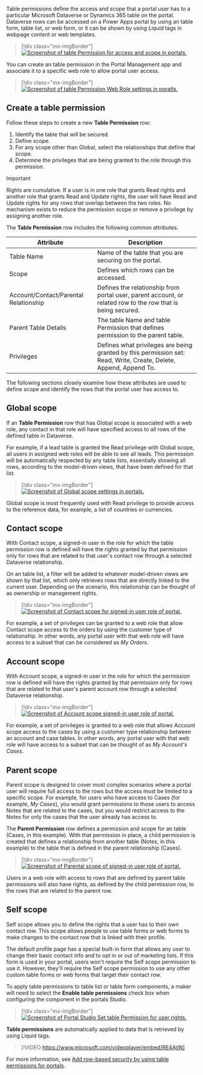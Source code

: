 Table permissions define the access and scope that a portal user has to a particular Microsoft Dataverse or Dynamics 365 table on the portal. Dataverse rows can be accessed on a Power Apps portal by using an table form, table list, or web form, or it can be shown by using *Liquid* tags in webpage content or web templates.

> [!div class="mx-imgBorder"]
> [![Screenshot of table Permission for access and scope in portals.](../media/entity-permission.png)](../media/entity-permission.png#lightbox)

You can create an table permission in the Portal Management app and associate it to a specific web role to allow portal user access.

> [!div class="mx-imgBorder"]
> [![Screenshot of table Permission Web Role settings in poratls.](../media/web-role-entity-lists.png)](../media/web-role-entity-lists.png#lightbox)

## Create a table permission

Follow these steps to create a new **Table Permission** row:

1. Identify the table that will be secured.
1. Define scope.
1. For any scope other than Global, select the relationships that define that scope.
1. Determine the privileges that are being granted to the role through this permission.

> [!IMPORTANT]
> Rights are cumulative. If a user is in one role that grants Read rights and another role that grants Read and Update rights, the user will have Read and Update rights for any rows that overlap between the two roles. No mechanism exists to reduce the permission scope or remove a privilege by assigning another role.

The **Table Permission** row includes the following common attributes.

| Attribute                             | Description                                                  |
| ------------------------------------ | ------------------------------------------------------------ |
| Table Name                           | Name of the table that you are securing on the portal.       |
| Scope                                 | Defines which rows can be accessed.                        |
| Account/Contact/Parental Relationship | Defines the relationship from portal user, parent account, or related row to the row that is being secured. |
| Parent Table Details                 | The table Name and table Permission that defines permission to the parent table. |
| Privileges                            | Defines what privileges are being granted by this permission set: Read, Write, Create, Delete, Append, Append To. |

The following sections closely examine how these attributes are used to define scope and identify the rows that the portal user has access to.

## Global scope

If an **Table Permission** row that has Global scope is associated with a web role, any contact in that role will have specified access to all rows of the defined table in Dataverse.

For example, if a lead table is granted the Read privilege with Global scope, all users in assigned web roles will be able to see all leads. This permission will be automatically respected by any table lists, essentially showing all rows, according to the model-driven views, that have been defined for that list.

> [!div class="mx-imgBorder"]
> [![Screenshot of Global scope settings in portals.](../media/global-scope.png)](../media/global-scope.png#lightbox)

Global scope is most frequently used with Read privilege to provide access to the reference data, for example, a list of countries or currencies.

## Contact scope

With Contact scope, a signed-in user in the role for which the table permission row is defined will have the rights granted by that permission only for rows that are related to that user's contact row through a selected Dataverse relationship.

On an table list, a filter will be added to whatever model-driven views are shown by that list, which only retrieves rows that are directly linked to the current user. Depending on the scenario, this relationship can be thought of as ownership or management rights.

> [!div class="mx-imgBorder"]
> [![Screenshot of Contact scope for signed-in user role of portal.](../media/contact-scope.png)](../media/contact-scope.png#lightbox)

For example, a set of privileges can be granted to a web role that allow Contact scope access to the orders by using the customer type of relationship. In other words, any portal user with that web role will have access to a subset that can be considered as *My Orders*.

## Account scope

With Account scope, a signed-in user in the role for which the permission row is defined will have the rights granted by that permission only for rows that are related to that user's parent account row through a selected Dataverse relationship.

> [!div class="mx-imgBorder"]
> [![Screenshot of Account scope signed-in user role of portal.](../media/account-scope.png)](../media/account-scope.png#lightbox)

For example, a set of privileges is granted to a web role that allows Account scope access to the cases by using a customer type relationship between an account and case tables. In other words, any portal user with that web role will have access to a subset that can be thought of as *My Account's Cases*. 

## Parent scope

Parent scope is designed to cover most complex scenarios where a portal user will require full access to the rows but the access must be limited to a specific scope. For example, for users who have access to Cases (for example, *My Cases*), you would grant permissions to those users to access Notes that are related to the cases, but you would restrict access to the Notes for only the cases that the user already has access to.

The **Parent Permission** row defines a permission and scope for an table (Cases, in this example). With that permission in place, a child permission is created that defines a relationship from another table (Notes, in this example) to the table that is defined in the parent relationship (Cases).

> [!div class="mx-imgBorder"]
> [![Screenshot of Parental scope of signed-in user role of portal.](../media/parental-scope.png)](../media/parental-scope.png#lightbox)

Users in a web role with access to rows that are defined by parent table permissions will also have rights, as defined by the child permission row, to the rows that are related to the parent row.

## Self scope

Self scope allows you to define the rights that a user has to their own contact row. This scope allows people to use table forms or web forms to make changes to the contact row that is linked with their profile.

The default profile page has a special built-in form that allows any user to change their basic contact info and to opt in or out of marketing lists. If this form is used in your portal, users won't require the Self scope permission to use it. However, they'll require the Self scope permission to use any other custom table forms or web forms that target their contact row.

To apply table permissions to table list or table form components, a maker will need to select the **Enable table permissions** check box when configuring the component in the portals Studio.

> [!div class="mx-imgBorder"]
> [![Screenshot of Portal Studio Set table Permission for user rights.](../media/portal-studio-entity-permission.png)](../media/portal-studio-entity-permission.png#lightbox)

**Table permissions** are automatically applied to data that is retrieved by using Liquid tags.

<!--VIDEO tablePermissions.mp4-->
> [!VIDEO https://www.microsoft.com/videoplayer/embed/RE4AjtN]

For more information, see [Add row-based security by using table permissions for portals](/powerapps/maker/portals/configure/assign-entity-permissions/?azure-portal=true).

